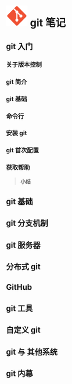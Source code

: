 # <img src="./assets/git.png" alt="git" style="zoom:18%;" /> git 笔记



## git 入门

### 关于版本控制

### git 简介

### git 基础



### 命令行

### 安装 git

### git 首次配置

### 获取帮助



> **小结**
>
> 



## git 基础



## git 分支机制



## git 服务器



## 分布式 git



## GitHub



## git 工具



## 自定义 git



## git 与 其他系统



## git 内幕